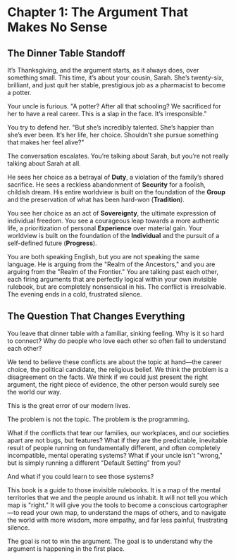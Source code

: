 # Chapter 1: The Argument That Makes No Sense

## The Dinner Table Standoff

It’s Thanksgiving, and the argument starts, as it always does, over something small. This time, it’s about your cousin, Sarah. She’s twenty-six, brilliant, and just quit her stable, prestigious job as a pharmacist to become a potter.

Your uncle is furious. "A potter? After all that schooling? We sacrificed for her to have a real career. This is a slap in the face. It’s irresponsible."

You try to defend her. "But she’s incredibly talented. She’s happier than she’s ever been. It’s her life, her choice. Shouldn't she pursue something that makes her feel alive?"

The conversation escalates. You’re talking about Sarah, but you’re not really talking about Sarah at all.

He sees her choice as a betrayal of **Duty**, a violation of the family’s shared sacrifice. He sees a reckless abandonment of **Security** for a foolish, childish dream. His entire worldview is built on the foundation of the **Group** and the preservation of what has been hard-won (**Tradition**).

You see her choice as an act of **Sovereignty**, the ultimate expression of individual freedom. You see a courageous leap towards a more authentic life, a prioritization of personal **Experience** over material gain. Your worldview is built on the foundation of the **Individual** and the pursuit of a self-defined future (**Progress**).

You are both speaking English, but you are not speaking the same language. He is arguing from the "Realm of the Ancestors," and you are arguing from the "Realm of the Frontier." You are talking past each other, each firing arguments that are perfectly logical within your own invisible rulebook, but are completely nonsensical in his. The conflict is irresolvable. The evening ends in a cold, frustrated silence.

## The Question That Changes Everything

You leave that dinner table with a familiar, sinking feeling. Why is it so hard to connect? Why do people who love each other so often fail to understand each other?

We tend to believe these conflicts are about the topic at hand—the career choice, the political candidate, the religious belief. We think the problem is a disagreement on the facts. We think if we could just present the right argument, the right piece of evidence, the other person would surely see the world our way.

This is the great error of our modern lives.

The problem is not the topic. The problem is the programming.

What if the conflicts that tear our families, our workplaces, and our societies apart are not bugs, but features? What if they are the predictable, inevitable result of people running on fundamentally different, and often completely incompatible, mental operating systems? What if your uncle isn't "wrong," but is simply running a different "Default Setting" from you?

And what if you could learn to see those systems?

This book is a guide to those invisible rulebooks. It is a map of the mental territories that we and the people around us inhabit. It will not tell you which map is "right." It will give you the tools to become a conscious cartographer—to read your own map, to understand the maps of others, and to navigate the world with more wisdom, more empathy, and far less painful, frustrating silence.

The goal is not to win the argument. The goal is to understand why the argument is happening in the first place.
